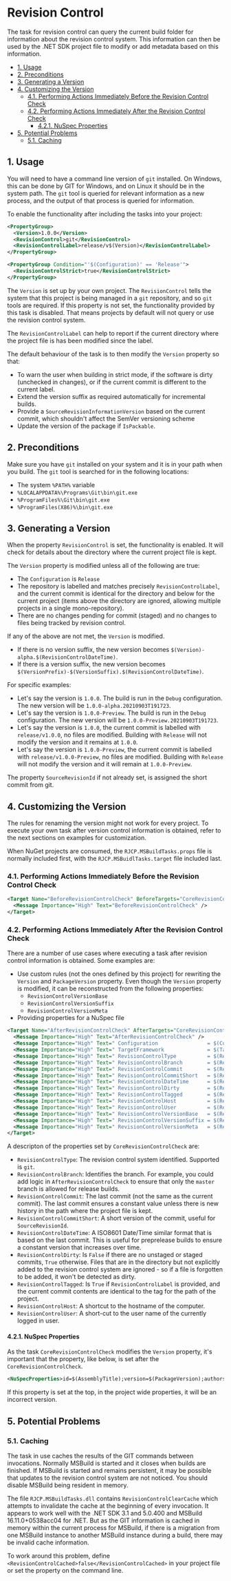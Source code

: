 # Revision Control <!-- omit in toc -->

The task for revision control can query the current build folder for information
about the revision control system. This information can then be used by the .NET
SDK project file to modify or add metadata based on this information.

- [1. Usage](#1-usage)
- [2. Preconditions](#2-preconditions)
- [3. Generating a Version](#3-generating-a-version)
- [4. Customizing the Version](#4-customizing-the-version)
  - [4.1. Performing Actions Immediately Before the Revision Control Check](#41-performing-actions-immediately-before-the-revision-control-check)
  - [4.2. Performing Actions Immediately After the Revision Control Check](#42-performing-actions-immediately-after-the-revision-control-check)
    - [4.2.1. NuSpec Properties](#421-nuspec-properties)
- [5. Potential Problems](#5-potential-problems)
  - [5.1. Caching](#51-caching)

## 1. Usage

You will need to have a command line version of `git` installed. On Windows,
this can be done by GIT for Windows, and on Linux it should be in the system
path. The `git` tool is queried for relevant information as a new process, and
the output of that process is queried for information.

To enable the functionality after including the tasks into your project:

```xml
<PropertyGroup>
  <Version>1.0.0</Version>
  <RevisionControl>git</RevisionControl>
  <RevisionControlLabel>release/v$(Version)</RevisionControlLabel>
</PropertyGroup>

<PropertyGroup Condition="'$(Configuration)' == 'Release'">
  <RevisionControlStrict>true</RevisionControlStrict>
</PropertyGroup>
```

The `Version` is set up by your own project. The `RevisionControl` tells the
system that this project is being managed in a `git` repository, and so `git`
tools are required. If this property is not set, the functionality provided by
this task is disabled. That means projects by default will not query or use the
revision control system.

The `RevisionControlLabel` can help to report if the current directory where the
project file is has been modified since the label.

The default behaviour of the task is to then modify the `Version` property so
that:

* To warn the user when building in strict mode, if the software is dirty
  (unchecked in changes), or if the current commit is different to the current
  label.
* Extend the version suffix as required automatically for incremental builds.
* Provide a `SourceRevisionInformationVersion` based on the current commit,
  which shouldn't affect the SemVer versioning scheme
* Update the version of the package if `IsPackable`.

## 2. Preconditions

Make sure you have `git` installed on your system and it is in your path when
you build. The `git` tool is searched for in the following locations:

* The system `%PATH%` variable
* `%LOCALAPPDATA%\Programs\Git\bin\git.exe`
* `%ProgramFiles%\Git\bin\git.exe`
* `%ProgramFiles(X86)%\bin\git.exe`

## 3. Generating a Version

When the property `RevisionControl` is set, the functionality is enabled. It
will check for details about the directory where the current project file is
kept.

The `Version` property is modified unless all of the following are true:

* The `Configuration` is `Release`
* The repository is labelled and matches precisely `RevisionControlLabel`, and
  the current commit is identical for the directory and below for the current
  project (items above the directory are ignored, allowing multiple projects in
  a single mono-repository).
* There are no changes pending for commit (staged) and no changes to files being
  tracked by revision control.

If any of the above are not met, the `Version` is modified.

* If there is no version suffix, the new version becomes
  `$(Version)-alpha.$(RevisionControlDateTime)`.
* If there is a version suffix, the new version becomes
  `$(VersionPrefix)-$(VersionSuffix).$(RevisionControlDateTime)`.

For specific examples:

* Let's say the version is `1.0.0`. The build is run in the `Debug`
  configuration. The new version will be `1.0.0-alpha.20210903T191723`.
* Let's say the version is `1.0.0-Preview`. The build is run in the `Debug`
  configuration. The new version will be `1.0.0-Preview.20210903T191723`.
* Let's say the version is `1.0.0`, the current commit is labelled with
  `release/v1.0.0`, no files are modified. Building with `Release` will not
  modify the version and it remains at `1.0.0`.
* Let's say the version is `1.0.0-Preview`, the current commit is labelled with
  `release/v1.0.0-Preview`, no files are modified. Building with `Release` will
  not modify the version and it will remain at `1.0.0-Preview`.

The property `SourceRevisionId` if not already set, is assigned the short commit
from git.

## 4. Customizing the Version

The rules for renaming the version might not work for every project. To execute
your own task after version control information is obtained, refer to the next
sections on examples for customization.

When NuGet projects are consumed, the `RJCP.MSBuildTasks.props` file is normally
included first, with the `RJCP.MSBuidlTasks.target` file included last.

### 4.1. Performing Actions Immediately Before the Revision Control Check

```xml
<Target Name="BeforeRevisionControlCheck" BeforeTargets="CoreRevisionControlCheck">
  <Message Importance="High" Text="BeforeRevisionControlCheck" />
</Target>
```

### 4.2. Performing Actions Immediately After the Revision Control Check

There are a number of use cases where executing a task after revision control
information is obtained. Some examples are:

* Use custom rules (not the ones defined by this project) for rewriting the
  `Version` and `PackageVersion` property. Even though the `Version` property is
  modified, it can be reconstructed from the following properties:
  * `RevisionControlVersionBase`
  * `RevisionControlVersionSuffix`
  * `RevisionControlVersionMeta`
* Providing properties for a NuSpec file

```xml
<Target Name="AfterRevisionControlCheck" AfterTargets="CoreRevisionControlCheck">
  <Message Importance="High" Text="AfterRevisionControlCheck" />
  <Message Importance="High" Text=" Configuration                = $(Configuration)" />
  <Message Importance="High" Text=" TargetFramework              = $(TargetFramework)" />
  <Message Importance="High" Text=" RevisionControlType          = $(RevisionControlType)" />
  <Message Importance="High" Text=" RevisionControlBranch        = $(RevisionControlBranch)" />
  <Message Importance="High" Text=" RevisionControlCommit        = $(RevisionControlCommit)" />
  <Message Importance="High" Text=" RevisionControlCommitShort   = $(RevisionControlCommitShort)" />
  <Message Importance="High" Text=" RevisionControlDateTime      = $(RevisionControlDateTime)" />
  <Message Importance="High" Text=" RevisionControlDirty         = $(RevisionControlDirty)" />
  <Message Importance="High" Text=" RevisionControlTagged        = $(RevisionControlTagged)" />
  <Message Importance="High" Text=" RevisionControlHost          = $(RevisionControlHost)" />
  <Message Importance="High" Text=" RevisionControlUser          = $(RevisionControlUser)" />
  <Message Importance="High" Text=" RevisionControlVersionBase   = $(RevisionControlVersionBase)" />
  <Message Importance="High" Text=" RevisionControlVersionSuffix = $(RevisionControlVersionSuffix)" />
  <Message Importance="High" Text=" RevisionControlVersionMeta   = $(RevisionControlVersionMeta)" />
</Target>
```

A descripton of the properties set by `CoreRevisionControlCheck` are:

* `RevisionControlType`: The revision control system identified. Supported is
  `git`.
* `RevisionControlBranch`: Identifies the branch. For example, you could add
  logic in `AfterRevisionControlCheck` to ensure that only the `master` branch
  is allowed for release builds.
* `RevisionControlCommit`: The last commit (not the same as the current commit).
  The last commit ensures a constant value unless there is new history in the
  path where the project file is kept.
* `RevisionControlCommitShort`: A short version of the commit, useful for
  `SourceRevisionId`.
* `RevisionControlDateTime`: A ISO8601 Date/Time similar format that is based on
  the last commit. This is useful for preprelease builds to ensure a constant
  version that increases over time.
* `RevisionControlDirty`: Is `False` if there are no unstaged or staged commits,
  `True` otherwise. Files that are in the directory but not explicitly added to
  the revision control system are ignored - so if a file is forgotten to be
  added, it won't be detected as dirty.
* `RevisionControlTagged`: Is `True` if `RevisionControlLabel` is provided, and
  the current commit contents are identical to the tag for the path of the
  project.
* `RevisionControlHost`: A shortcut to the hostname of the computer.
* `RevisionControlUser`: A short-cut to the user name of the currently logged in
  user.

#### 4.2.1. NuSpec Properties

As the task `CoreRevisionControlCheck` modifies the `Version` property, it's
important that the property, like below, is set after the
`CoreRevisionControlCheck`.

```xml
<NuSpecProperties>id=$(AssemblyTitle);version=$(PackageVersion);authors=$(Authors);description=$(Description)</NuSpecProperties>
```

If this property is set at the top, in the project wide properties, it will be
an incorrect version.

## 5. Potential Problems

### 5.1. Caching

The task in use caches the results of the GIT commands between invocations.
Normally MSBuild is started and it closes when builds are finished. If MSBuild
is started and remains persistent, it may be possible that updates to the
revision control system are not noticed. You should disable MSBuild being
resident in memory.

The file `RJCP.MSBuildTasks.dll` contains `RevisionControlClearCache` which
attempts to invalidate the cache at the beginning of every invocation. It
appears to work well with the .NET SDK 3.1 and 5.0.400 and MSBuild
16.11.0+0538acc04 for .NET. But as the GIT information is cached in memory
within the current process for MSBuild, if there is a migration from one MSBuild
instance to another MSBuild instance during a build, there may be invalid cache
information.

To work around this problem, define
`<RevisionControlCached>false</RevisionControlCached>` in your project file or
set the property on the command line.
